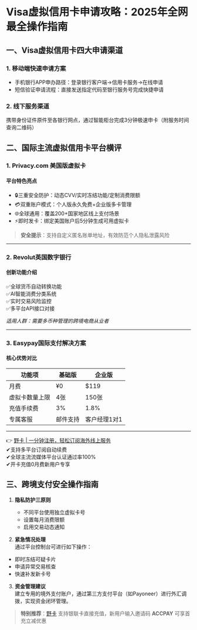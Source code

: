 # Visa虚拟信用卡申请攻略：2025年全网最全操作指南

## 一、Visa虚拟信用卡四大申请渠道
### 1. 移动端快速申请方案
- 手机银行APP申办路径：登录银行客户端→信用卡服务→在线申请
- 短信验证申请流程：直接发送指定代码至银行服务号完成快捷申请

### 2. 线下服务渠道
携带身份证件原件至各银行网点，通过智能柜台完成3分钟极速申卡（附服务时间查询二维码）



## 二、国际主流虚拟信用卡平台横评

### 1. Privacy.com 美国版虚拟卡
#### 平台特色亮点
- 🔒三重安全防护：动态CVV/实时冻结功能/定制消费限额
- 💳双重账户模式：个人版永久免费+企业版多卡管理
- 🌐全球通用：覆盖200+国家地区线上支付场景
- ⚡即时发卡：绑定美国账户后5分钟生成可用虚拟卡

> **安全提示**：支持自定义匿名账单地址，有效防范个人隐私泄露风险

---

### 2. Revolut英国数字银行
#### 创新功能介绍
✅全球货币自动转换功能  
✅AI智能消费分类系统  
✅实时交易风险监控  
✅多平台API接口对接

*适用人群：需要多币种管理的跨境电商从业者*

---

### 3. Easypay国际支付解决方案
#### 核心优势对比
| 功能项         | 基础版       | 企业版         |
|----------------|-------------|---------------|
| 月费           | ¥0          | $119          |
| 虚拟卡数量上限 | 4张         | 150张         | 
| 充值手续费     | 3%         | 1.8%          |
| 专属客服       | 邮件支持    | 客户经理1对1  |

---

👉 [野卡 | 一分钟注册，轻松订阅海外线上服务](https://bbtdd.com/yeka)  
✔支持多平台订阅自动续费  
✔全球主流流媒体平台认证通过率100%  
✔开卡充值0月费新用户专享

## 三、跨境支付安全操作指南
1. **隐私防护三原则**  
   - 不同平台使用独立虚拟卡号  
   - 设置每月消费限额  
   - 启用交易动态通知

2. **紧急情况处理**  
通过平台控制台可进行如下操作：
- 即时冻结可疑卡片
- 申请异常交易核查
- 快速补发新卡号

3. **资金管理建议**  
建立专用的境外支付账户，通过第三方支付平台（如Payoneer）进行外汇调拨，实现资金闭环管理。

> **特别推荐**：[野卡](https://bbtdd.com/yeka) 支持银联卡直接充值，新用户输入邀请码 **ACCPAY** 可享首充立减优惠